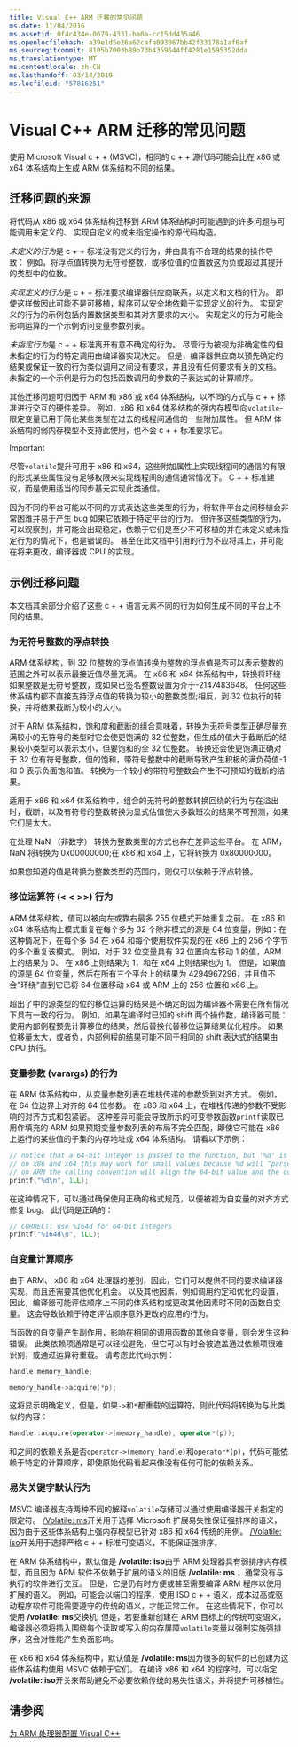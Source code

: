 ```yaml
---
title: Visual C++ ARM 迁移的常见问题
ms.date: 11/04/2016
ms.assetid: 0f4c434e-0679-4331-ba0a-cc15dd435a46
ms.openlocfilehash: a39e1d5e26a62cafa093067bb42f33178a1af6af
ms.sourcegitcommit: 8105b7003b89b73b4359644ff4281e1595352dda
ms.translationtype: MT
ms.contentlocale: zh-CN
ms.lasthandoff: 03/14/2019
ms.locfileid: "57816251"
---
```

# <a name="common-visual-c-arm-migration-issues"></a>Visual C++ ARM 迁移的常见问题

使用 Microsoft Visual c + + (MSVC)，相同的 c + + 源代码可能会比在 x86 或 x64 体系结构上生成 ARM 体系结构不同的结果。

## <a name="sources-of-migration-issues"></a>迁移问题的来源

将代码从 x86 或 x64 体系结构迁移到 ARM 体系结构时可能遇到的许多问题与可能调用未定义的、 实现自定义的或未指定操作的源代码构造。

*未定义的行为*是 c + + 标准没有定义的行为，并由具有不合理的结果的操作导致： 例如，将浮点值转换为无符号整数，或移位值的位置数这为负或超过其提升的类型中的位数。

*实现定义的行为*是 c + + 标准要求编译器供应商联系，以定义和文档的行为。 即使这样做因此可能不是可移植，程序可以安全地依赖于实现定义的行为。 实现定义的行为的示例包括内置数据类型和其对齐要求的大小。 实现定义的行为可能会影响运算的一个示例访问变量参数列表。

*未指定行为*是 c + + 标准离开有意不确定的行为。 尽管行为被视为非确定性的但未指定的行为的特定调用由编译器实现决定。 但是，编译器供应商以预先确定的结果或保证一致的行为类似调用之间没有要求，并且没有任何要求有关的文档。 未指定的一个示例是行为的包括函数调用的参数的子表达式的计算顺序。

其他迁移问题可归因于 ARM 和 x86 或 x64 体系结构，以不同的方式与 c + + 标准进行交互的硬件差异。 例如，x86 和 x64 体系结构的强内存模型向`volatile`-限定变量已用于简化某些类型在过去的线程间通信的一些附加属性。 但 ARM 体系结构的弱内存模型不支持此使用，也不会 c + + 标准要求它。

> [!IMPORTANT]
>  尽管`volatile`提升可用于 x86 和 x64，这些附加属性上实现线程间的通信的有限的形式某些属性没有足够权限来实现线程间的通信通常情况下。 C + + 标准建议，而是使用适当的同步基元实现此类通信。

因为不同的平台可能以不同的方式表达这些类型的行为，将软件平台之间移植会非常困难并易于产生 bug 如果它依赖于特定平台的行为。 但许多这些类型的行为，可以观察到，并可能会出现稳定，依赖于它们是至少不可移植的并在未定义或未指定行为的情况下，也是错误的。 甚至在此文档中引用的行为不应将其上，并可能在将来更改，编译器或 CPU 的实现。

## <a name="example-migration-issues"></a>示例迁移问题

本文档其余部分介绍了这些 c + + 语言元素不同的行为如何生成不同的平台上不同的结果。

### <a name="conversion-of-floating-point-to-unsigned-integer"></a>为无符号整数的浮点转换

ARM 体系结构，到 32 位整数的浮点值转换为整数的浮点值是否可以表示整数的范围之外可以表示最接近值尽量充满。 在 x86 和 x64 体系结构中，转换将环绕如果整数是无符号整数，或如果已签名整数设置为介于-2147483648。 任何这些体系结构都不直接支持浮点值的转换为较小的整数类型;相反，到 32 位执行的转换，并将结果截断为较小的大小。

对于 ARM 体系结构，饱和度和截断的组合意味着，转换为无符号类型正确尽量充满较小的无符号的类型时它会使更饱满的 32 位整数，但生成的值大于截断后的结果较小类型可以表示太小，但要饱和的全 32 位整数。 转换还会使更饱满正确对于 32 位有符号整数，但的饱和，带符号整数中的截断导致产生积极的满负荷值-1 和 0 表示负面饱和值。 转换为一个较小的带符号整数会产生不可预知的截断的结果。

适用于 x86 和 x64 体系结构中，组合的无符号的整数转换回绕的行为与在溢出时，截断，以及有符号的整数转换为显式估值使大多数班次的结果不可预测，如果它们是太大。

在处理 NaN （非数字） 转换为整数类型的方式也存在差异这些平台。 在 ARM，NaN 将转换为 0x00000000;在 x86 和 x64 上，它将转换为 0x80000000。

如果您知道的值是转换为整数类型的范围内，则仅可以依赖于浮点转换。

### <a name="shift-operator---behavior"></a>移位运算符 (\< \< >>) 行为

ARM 体系结构，值可以被向左或靠右最多 255 位模式开始重复之前。 在 x86 和 x64 体系结构上模式重复在每个多为 32 个除非模式的源是 64 位变量，例如：在这种情况下，在每个多 64 在 x64 和每个使用软件实现的在 x86 上的 256 个字节的多个重复该模式。 例如，对于 32 位变量具有 32 位置向左移动 1 的值，ARM 上的结果为 0、 在 x86 上则结果为 1，和在 x64 上则结果也为 1。 但是，如果值的源是 64 位变量，然后在所有三个平台上的结果为 4294967296，并且值不会"环绕"直到它已将 64 位置移动 x64 或 ARM 上的 256 位置和 x86 上。

超出了中的源类型的位的移位运算的结果是不确定的因为编译器不需要在所有情况下具有一致的行为。 例如，如果在编译时已知的 shift 两个操作数，编译器可能： 使用内部例程预先计算移位的结果，然后替换代替移位运算结果优化程序。 如果位移量太大，或者负，内部例程的结果可能不同于相同的 shift 表达式的结果由 CPU 执行。

### <a name="variable-arguments-varargs-behavior"></a>变量参数 (varargs) 的行为

在 ARM 体系结构中，从变量参数列表在堆栈传递的参数受到对齐方式。 例如，在 64 位边界上对齐的 64 位参数。 在 x86 和 x64 上，在堆栈传递的参数不受影响的对齐方式和包紧密。 这种差异可能会导致所示的可变参数函数`printf`读取已用作填充的 ARM 如果预期变量参数列表的布局不完全匹配，即使它可能在 x86 上运行的某些值的子集的内存地址或 x64 体系结构。 请看以下示例：

```C
// notice that a 64-bit integer is passed to the function, but '%d' is used to read it.
// on x86 and x64 this may work for small values because %d will “parse” the low-32 bits of the argument.
// on ARM the calling convention will align the 64-bit value and the code will print a random value
printf("%d\n", 1LL);
```

在这种情况下，可以通过确保使用正确的格式规范，以便被视为自变量的对齐方式修复 bug。 此代码是正确的：

```C
// CORRECT: use %I64d for 64-bit integers
printf("%I64d\n", 1LL);
```

### <a name="argument-evaluation-order"></a>自变量计算顺序

由于 ARM、 x86 和 x64 处理器的差别，因此，它们可以提供不同的要求编译器实现，而且还需要其他优化机会。 以及其他因素，例如调用约定和优化的设置，因此，编译器可能评估顺序上不同的体系结构或更改其他因素时不同的函数自变量。 这会导致依赖于特定评估顺序意外更改的应用的行为。

当函数的自变量产生副作用，影响在相同的调用函数的其他自变量，则会发生这种错误。 此类依赖项通常是可以轻松避免，但它可以有时会被遮盖通过依赖项很难识别，或通过运算符重载。 请考虑此代码示例：

```cpp
handle memory_handle;

memory_handle->acquire(*p);
```

这将显示明确定义，但是，如果`->`和`*`都重载的运算符，则此代码将转换为与此类似的内容：

```cpp
Handle::acquire(operator->(memory_handle), operator*(p));
```

和之间的依赖关系是否`operator->(memory_handle)`和`operator*(p)`，代码可能依赖于特定的计算顺序，即使原始代码看起来像没有任何可能的依赖关系。

### <a name="volatile-keyword-default-behavior"></a>易失关键字默认行为

MSVC 编译器支持两种不同的解释`volatile`存储可以通过使用编译器开关指定的限定符。 [/Volatile: ms](reference/volatile-volatile-keyword-interpretation.md)开关用于选择 Microsoft 扩展易失性保证强排序的语义，因为由于这些体系结构上强内存模型已针对 x86 和 x64 传统的用例。 [/Volatile: iso](reference/volatile-volatile-keyword-interpretation.md)开关用于选择严格 c + + 标准可变语义，不能保证强排序。

在 ARM 体系结构中，默认值是 **/volatile: iso**由于 ARM 处理器具有弱排序内存模型，而且因为 ARM 软件不依赖于扩展的语义的旧版 **/volatile: ms** ，通常没有与执行的软件进行交互。 但是，它是仍有时方便或甚至需要编译 ARM 程序以使用扩展的语义。 例如，可能会以端口的程序，使用 ISO c + + 语义，成本过高或驱动程序软件可能需要遵守的传统的语义，才能正常工作。 在这些情况下，你可以使用 **/volatile: ms**交换机; 但是，若要重新创建在 ARM 目标上的传统可变语义，编译器必须将插入围绕每个读取或写入的内存屏障`volatile`变量以强制实施强排序，这会对性能产生负面影响。

在 x86 和 x64 体系结构中，默认值是 **/volatile: ms**因为很多的软件的已创建为这些体系结构使用 MSVC 依赖于它们。 在编译 x86 和 x64 的程序时，可以指定 **/volatile: iso**开关来帮助避免不必要依赖传统的易失性语义，并将提升可移植性。

## <a name="see-also"></a>请参阅

[为 ARM 处理器配置 Visual C++](configuring-programs-for-arm-processors-visual-cpp.md)
